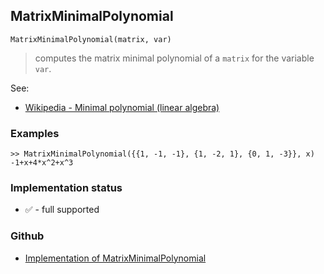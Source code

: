 ## MatrixMinimalPolynomial

```
MatrixMinimalPolynomial(matrix, var)
```

> computes the matrix minimal polynomial of a `matrix` for the variable `var`.

See:  
* [Wikipedia - Minimal polynomial (linear algebra)](https://en.wikipedia.org/wiki/Minimal_polynomial_(linear_algebra))

### Examples
 
```
>> MatrixMinimalPolynomial({{1, -1, -1}, {1, -2, 1}, {0, 1, -3}}, x)
-1+x+4*x^2+x^3
```






### Implementation status

* &#x2705; - full supported

### Github

* [Implementation of MatrixMinimalPolynomial](https://github.com/axkr/symja_android_library/blob/master/symja_android_library/matheclipse-core/src/main/java/org/matheclipse/core/builtin/LinearAlgebra.java#L4062) 
